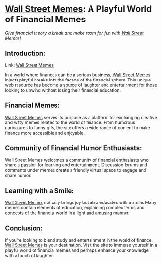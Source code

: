 # [Wall Street Memes](https://www.wallstreetmemes.org): A Playful World of Financial Memes

*Give financial theory a break and make room for fun with [Wall Street Memes](https://www.wallstreetmemes.org)!*

## Introduction:
Link: [Wall Street Memes](https://www.wallstreetmemes.org)

In a world where finances can be a serious business, [Wall Street Memes](https://www.wallstreetmemes.org) injects playful breaks into the facade of the financial sphere. This unique web resource has become a source of laughter and entertainment for those looking to unwind without losing their financial education.

## Financial Memes:
[Wall Street Memes](https://www.wallstreetmemes.org) serves its purpose as a platform for exchanging creative and witty memes related to the world of finance. From humorous caricatures to funny gifs, the site offers a wide range of content to make finance more accessible and enjoyable.

## Community of Financial Humor Enthusiasts:
[Wall Street Memes](https://www.wallstreetmemes.org) welcomes a community of financial enthusiasts who share a passion for learning and entertainment. Discussion forums and comments under memes create a friendly virtual space to engage and share humor.

## Learning with a Smile:
[Wall Street Memes](https://www.wallstreetmemes.org) not only brings joy but also educates with a smile. Many memes contain elements of education, explaining complex terms and concepts of the financial world in a light and amusing manner.

## Conclusion:
If you're looking to blend study and entertainment in the world of finance, [Wall Street Memes](https://www.wallstreetmemes.org) is your destination. Visit the site to immerse yourself in a playful world of financial memes and perhaps enhance your knowledge with a touch of laughter.
